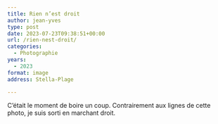 ```yaml
---
title: Rien n’est droit
author: jean-yves
type: post
date: 2023-07-23T09:38:51+00:00
url: /rien-nest-droit/
categories:
  - Photographie
years:
  - 2023
format: image
address: Stella-Plage

---
```

C’était le moment de boire un coup. Contrairement aux lignes de cette photo, je suis sorti en marchant droit.